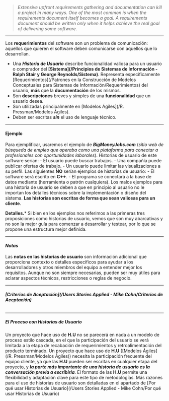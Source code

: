 > *Extensive upfront requirements gathering and documentation can kill a project in many ways. One of the most common is when the requirements document itself becomes a goal. A requirements document should be written only when it helps achieve the real goal of delivering some software.*
****

Los **requerimientos** del software son un problema de comunicación: aquellos que quieren el software deben comunicarse con aquellos que lo desarrollan.

- Una ***Historia de Usuario*** describe funcionalidad valiosa para un usuario o comprador del **[Sistema](/Principios de Sistemas de Información - Ralph Stair y George Reynolds/Sistema)**. Representa específicamente [Requerimientos](/Patrones en la Construcción de Modelos Conceptuales para Sistemas de Información/Requerimientos) del usuario, **más** que la **documentación** de los mismos. 
- Son **descripciones** breves y simples de una **funcionalidad** que un usuario desea. 
- Son utilizadas principalmente en [Modelos Ágiles](/R. Pressman/Modelos Ágiles).
- Deben ser escritas ***sin*** el uso de lenguaje técnico.
****
#### **Ejemplo**
Para ejemplificar, usaremos el ejemplo de ***BigMoneyJobs.com*** (*sitio web de búsqueda de empleo que operaba como una plataforma para conectar a profesionales con oportunidades laborales*). Historias de usuario de este software serían:
	- El usuario puede buscar trabajos.
	- Una compañía puede publicar ofertas de trabajo.
	- Un usuario puede limitar las visualizaciones a su perfil.
Las siguientes ****NO**** serían ejemplos de historias de usuario:
	- El software será escrito en **C++**.
	- El programa se conectará a la base de datos mediante (herramienta o patrón cualquiera).
Los malos ejemplos para una historia de usuario se deben a que en principio al usuario no le importan los detalles técnicos sobre la implementación o diseño del sistema. **Las historias son escritas de forma que sean valiosas para un cliente**.

**Detalles.*** Si bien en los ejemplos nos referimos a las primeras tres proposiciones como historias de usuario, vemos que son muy abarcativas y no son la mejor guía para comenzar a desarrollar y testear, por lo que se propone una estructura mejor definida.
****
#### ***Notas*** 
Las **notas en las historias de usuario** son información adicional que proporciona contexto o detalles específicos para ayudar a los desarrolladores y otros miembros del equipo a entender mejor los requisitos. Aunque no son siempre necesarias, pueden ser muy útiles para aclarar aspectos técnicos, restricciones o reglas de negocio.
****
###### **[Criterios de Aceptación](/Users Stories Applied - Mike Cohn/Criterios de Aceptación)**
****
##### ****El Proceso con Historias de Usuario****
Un proyecto que hace uso de **H.U** no se parecerá en nada a un modelo de proceso estilo cascada, en el que la participación del usuario se verá limitada a la etapa de recabación de requerimientos y retroalimentación del producto terminado. 
Un proyecto que hace uso de **H.U** ([Modelos Ágiles](/R. Pressman/Modelos Ágiles)) necesita la participación frecuente del equipo cliente, ya que las **H.U** pueden ser escritas en cualquier etapa del proyecto, y ***la parte más importante de una historia de usuario es la conversación previa a escribirla***. 
El formato de las **H.U** permite una flexibilidad y adaptación clave para este tipo de metodologías. Más razones para el uso de historias de usuario son detalladas en el apartado de [Por qué usar Historias de Usuario](/Users Stories Applied - Mike Cohn/Por qué usar Historias de Usuario)
